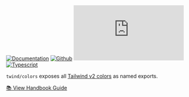 [![Documentation](https://flat.badgen.net/badge/icon/Documentation?icon=awesome&label)](https://twind.dev/api/modules/twind_colors.html)
[![Github](https://flat.badgen.net/badge/icon/tw-in-js%2Ftwind%2Fsrc%2Fcolors?icon=github&label)](https://github.com/tw-in-js/twind/tree/main/src/colors)
[![Module Size](https://flat.badgen.net/badgesize/brotli/https://cdn.jsdelivr.net/npm/twind/colors/colors.min.js?icon=jsdelivr&label&color=blue&cache=10800)](https://unpkg.com/twind/colors/colors.js 'brotli module size')
[![Typescript](https://flat.badgen.net/badge/icon/included?icon=typescript&label)](https://unpkg.com/browse/twind/colors/colors.d.ts)

`twind/colors` exposes all [Tailwind v2 colors](https://tailwindcss.com/docs/customizing-colors#color-palette-reference) as named exports.

[📚 View Handbook Guide](/handbook/configuration#colors)
